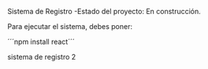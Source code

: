 <hi>Sistema de Registro</hi>
-Estado del proyecto: En construcción.

Para ejecutar el sistema, debes poner:

´´´npm install react´´´

sistema de registro 2
